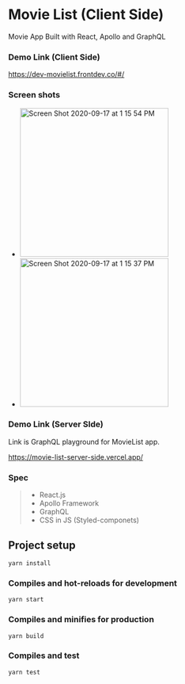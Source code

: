 # Movie List (Client Side)

Movie App Built with React, Apollo and GraphQL

### Demo Link (Client Side)
https://dev-movielist.frontdev.co/#/

### Screen shots
<ul>
  <li>
<img width="300" alt="Screen Shot 2020-09-17 at 1 15 54 PM" src="https://user-images.githubusercontent.com/11290676/93523602-254b1480-f8e8-11ea-9ec2-f6d686c3f2b9.png">
  </li>
  <li>
<img width="300" alt="Screen Shot 2020-09-17 at 1 15 37 PM" src="https://user-images.githubusercontent.com/11290676/93523607-28de9b80-f8e8-11ea-8f8d-97a75bcf2def.png">
  </li>
</ul>


### Demo Link (Server SIde)
Link is GraphQL playground for MovieList app.

https://movie-list-server-side.vercel.app/

### Spec
>- React.js
>- Apollo Framework
>- GraphQL
>- CSS in JS (Styled-componets)

## Project setup
```
yarn install
```

### Compiles and hot-reloads for development
```
yarn start
```

### Compiles and minifies for production
```
yarn build
```

### Compiles and test
```
yarn test
```
